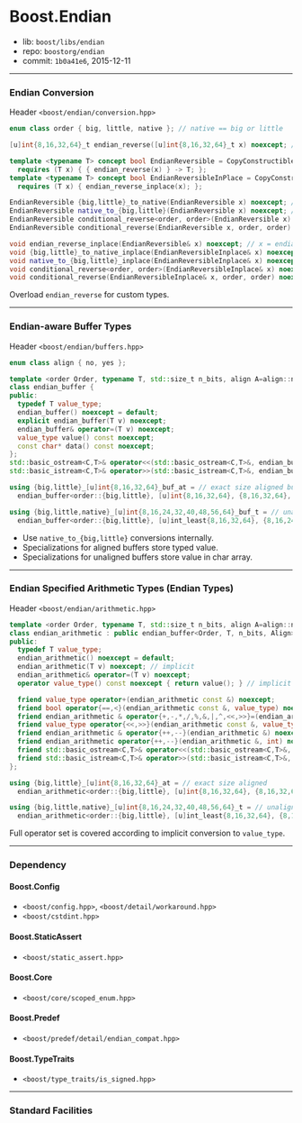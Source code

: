 # Boost.Endian

* lib: `boost/libs/endian`
* repo: `boostorg/endian`
* commit: `1b0a41e6`, 2015-12-11

------
### Endian Conversion

Header `<boost/endian/conversion.hpp>`

```c++
enum class order { big, little, native }; // native == big or little

[u]int{8,16,32,64}_t endian_reverse([u]int{8,16,32,64}_t x) noexcept; // use intrinsic if available

template <typename T> concept bool EndianReversible = CopyConstructible<T> &&
  requires (T x) { { endian_reverse(x) } -> T; };
template <typename T> concept bool EndianReversibleInPlace = CopyConstructible<T> &&
  requires (T x) { endian_reverse_inplace(x); };

EndianReversible {big,little}_to_native(EndianReversible x) noexcept; // endian_reverse(x) if need
EndianReversible native_to_{big,little}(EndianReversible x) noexcept; // ditto
EndianReversible conditional_reverse<order, order>(EndianReversible x) noexcept; // ditto
EndianReversible conditional_reverse(EndianReversible x, order, order) noexcept; // ditto

void endian_reverse_inplace(EndianReversible& x) noexcept; // x = endian_reverse(x)
void {big,little}_to_native_inplace(EndianReversibleInplace& x) noexcept; // endian_reverse_inplace(x) or x
void native_to_{big,little}_inplace(EndianReversibleInplace& x) noexcept; // ditto
void conditional_reverse<order, order>(EndianReversibleInplace& x) noexcept; // ditto
void conditional_reverse(EndianReversibleInplace& x, order, order) noexcept; // ditto
```

Overload `endian_reverse` for custom types.

------
### Endian-aware Buffer Types

Header `<boost/endian/buffers.hpp>`

```c++
enum class align { no, yes };

template <order Order, typename T, std::size_t n_bits, align A=align::no>
class endian_buffer {
public:
  typedef T value_type;
  endian_buffer() noexcept = default;
  explicit endian_buffer(T v) noexcept;
  endian_buffer& operator=(T v) noexcept;
  value_type value() const noexcept;
  const char* data() const noexcept;
};
std::basic_ostream<C,T>& operator<<(std::basic_ostream<C,T>&, endian_buffer<O,T,N,A> const &);
std::basic_istream<C,T>& operator>>(std::basic_istream<C,T>&, endian_buffer<O,T,N,A> &);

using {big,little}_[u]int{8,16,32,64}_buf_at = // exact size aligned buffer
  endian_buffer<order::{big,little}, [u]int{8,16,32,64}, {8,16,32,64}, align::yes>;

using {big,little,native}_[u]int{8,16,24,32,40,48,56,64}_buf_t = // unaligned buffer
  endian_buffer<order::{big,little}, [u]int_least{8,16,32,64}, {8,16,24,32,40,48,56,64}>;
```

* Use `native_to_{big,little}` conversions internally.
* Specializations for aligned buffers store typed value.
* Specializations for unaligned buffers store value in char array.

------
### Endian Specified Arithmetic Types (Endian Types)

Header `<boost/endian/arithmetic.hpp>`

```c++
template <order Order, typename T, std::size_t n_bits, align A=align::no>
class endian_arithmetic : public endian_buffer<Order, T, n_bits, Align> {
public:
  typedef T value_type;
  endian_arithmetic() noexcept = default;
  endian_arithmetic(T v) noexcept; // implicit
  endian_arithmetic& operator=(T v) noexcept;
  operator value_type() const noexcept { return value(); } // implicit

  friend value_type operator+(endian_arithmetic const &) noexcept;
  friend bool operator{==,<}(endian_arithmetic const &, value_type) noexcept;
  friend endian_arithmetic & operator{+,-,*,/,%,&,|,^,<<,>>}=(endian_arithmetic &, value_type) noexcept;
  friend value_type operator{<<,>>}(endian_arithmetic const &, value_type) noexcept;
  friend endian_arithmetic & operator{++,--}(endian_arithmetic &) noexcept;
  friend endian_arithmetic operator{++,--}(endian_arithmetic &, int) noexcept;
  friend std::basic_ostream<C,T>& operator<<(std::basic_ostream<C,T>&, endian_arithmetic const &);
  friend std::basic_istream<C,T>& operator>>(std::basic_istream<C,T>&, endian_arithmetic &);
};

using {big,little}_[u]int{8,16,32,64}_at = // exact size aligned
  endian_arithmetic<order::{big,little}, [u]int{8,16,32,64}, {8,16,32,64}, align::yes>;

using {big,little,native}_[u]int{8,16,24,32,40,48,56,64}_t = // unaligned
  endian_arithmetic<order::{big,little}, [u]int_least{8,16,32,64}, {8,16,24,32,40,48,56,64}>;
```

Full operator set is covered according to implicit conversion to `value_type`.

------
### Dependency

#### Boost.Config

* `<boost/config.hpp>`, `<boost/detail/workaround.hpp>`
* `<boost/cstdint.hpp>`

#### Boost.StaticAssert

* `<boost/static_assert.hpp>`

#### Boost.Core

* `<boost/core/scoped_enum.hpp>`

#### Boost.Predef

* `<boost/predef/detail/endian_compat.hpp>`

#### Boost.TypeTraits

* `<boost/type_traits/is_signed.hpp>`

------
### Standard Facilities
